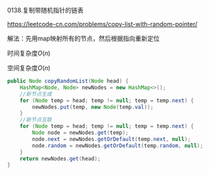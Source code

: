 0138.复制带随机指针的链表

https://leetcode-cn.com/problems/copy-list-with-random-pointer/

解法：先用map映射所有的节点，然后根据指向重新定位

时间复杂度$O(n)$

空间复杂度$O(n)$



```java
public Node copyRandomList(Node head) {
    HashMap<Node, Node> newNodes = new HashMap<>();
    //新节点生成
    for (Node temp = head; temp != null; temp = temp.next) {
        newNodes.put(temp, new Node(temp.val));
    }
    //新节点互联
    for (Node temp = head; temp != null; temp = temp.next) {
        Node node = newNodes.get(temp);
        node.next = newNodes.getOrDefault(temp.next, null);
        node.random = newNodes.getOrDefault(temp.random, null);
    }
    return newNodes.get(head);
}
```

